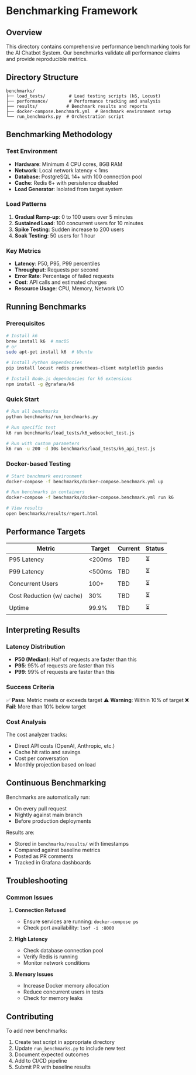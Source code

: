# Benchmarking Framework

## Overview
This directory contains comprehensive performance benchmarking tools for the AI Chatbot System. Our benchmarks validate all performance claims and provide reproducible metrics.

## Directory Structure
```
benchmarks/
├── load_tests/         # Load testing scripts (k6, Locust)
├── performance/        # Performance tracking and analysis
├── results/           # Benchmark results and reports
├── docker-compose.benchmark.yml  # Benchmark environment setup
└── run_benchmarks.py  # Orchestration script
```

## Benchmarking Methodology

### Test Environment
- **Hardware**: Minimum 4 CPU cores, 8GB RAM
- **Network**: Local network latency < 1ms
- **Database**: PostgreSQL 14+ with 100 connection pool
- **Cache**: Redis 6+ with persistence disabled
- **Load Generator**: Isolated from target system

### Load Patterns
1. **Gradual Ramp-up**: 0 to 100 users over 5 minutes
2. **Sustained Load**: 100 concurrent users for 10 minutes
3. **Spike Testing**: Sudden increase to 200 users
4. **Soak Testing**: 50 users for 1 hour

### Key Metrics
- **Latency**: P50, P95, P99 percentiles
- **Throughput**: Requests per second
- **Error Rate**: Percentage of failed requests
- **Cost**: API calls and estimated charges
- **Resource Usage**: CPU, Memory, Network I/O

## Running Benchmarks

### Prerequisites
```bash
# Install k6
brew install k6  # macOS
# or
sudo apt-get install k6  # Ubuntu

# Install Python dependencies
pip install locust redis prometheus-client matplotlib pandas

# Install Node.js dependencies for k6 extensions
npm install -g @grafana/k6
```

### Quick Start
```bash
# Run all benchmarks
python benchmarks/run_benchmarks.py

# Run specific test
k6 run benchmarks/load_tests/k6_websocket_test.js

# Run with custom parameters
k6 run -u 200 -d 30s benchmarks/load_tests/k6_api_test.js
```

### Docker-based Testing
```bash
# Start benchmark environment
docker-compose -f benchmarks/docker-compose.benchmark.yml up

# Run benchmarks in containers
docker-compose -f benchmarks/docker-compose.benchmark.yml run k6

# View results
open benchmarks/results/report.html
```

## Performance Targets

| Metric | Target | Current | Status |
|--------|--------|---------|--------|
| P95 Latency | <200ms | TBD | ⏳ |
| P99 Latency | <500ms | TBD | ⏳ |
| Concurrent Users | 100+ | TBD | ⏳ |
| Cost Reduction (w/ cache) | 30% | TBD | ⏳ |
| Uptime | 99.9% | TBD | ⏳ |

## Interpreting Results

### Latency Distribution
- **P50 (Median)**: Half of requests are faster than this
- **P95**: 95% of requests are faster than this
- **P99**: 99% of requests are faster than this

### Success Criteria
✅ **Pass**: Metric meets or exceeds target
⚠️ **Warning**: Within 10% of target
❌ **Fail**: More than 10% below target

### Cost Analysis
The cost analyzer tracks:
- Direct API costs (OpenAI, Anthropic, etc.)
- Cache hit ratio and savings
- Cost per conversation
- Monthly projection based on load

## Continuous Benchmarking

Benchmarks are automatically run:
- On every pull request
- Nightly against main branch
- Before production deployments

Results are:
- Stored in `benchmarks/results/` with timestamps
- Compared against baseline metrics
- Posted as PR comments
- Tracked in Grafana dashboards

## Troubleshooting

### Common Issues

1. **Connection Refused**
   - Ensure services are running: `docker-compose ps`
   - Check port availability: `lsof -i :8000`

2. **High Latency**
   - Check database connection pool
   - Verify Redis is running
   - Monitor network conditions

3. **Memory Issues**
   - Increase Docker memory allocation
   - Reduce concurrent users in tests
   - Check for memory leaks

## Contributing

To add new benchmarks:
1. Create test script in appropriate directory
2. Update `run_benchmarks.py` to include new test
3. Document expected outcomes
4. Add to CI/CD pipeline
5. Submit PR with baseline results